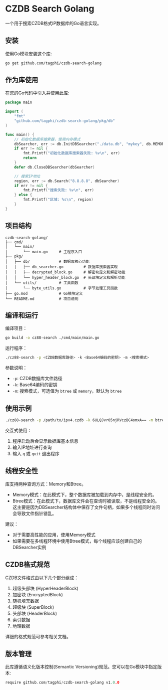 # CZDB Search Golang

一个用于搜索CZDB格式IP数据库的Go语言实现。

## 安装

使用Go模块安装这个库:

```bash
go get github.com/tagphi/czdb-search-golang
```

## 作为库使用

在您的Go代码中引入并使用此库:

```go
package main

import (
	"fmt"
	"github.com/tagphi/czdb-search-golang/pkg/db"
)

func main() {
	// 初始化数据库搜索器，使用内存模式
	dbSearcher, err := db.InitDBSearcher("./data.db", "mykey", db.MEMORY)
	if err != nil {
		fmt.Printf("初始化数据库搜索器失败: %v\n", err)
		return
	}
	defer db.CloseDBSearcher(dbSearcher)

	// 搜索IP地址
	region, err := db.Search("8.8.8.8", dbSearcher)
	if err != nil {
		fmt.Printf("搜索失败: %v\n", err)
	} else {
		fmt.Printf("区域: %s\n", region)
	}
}
```

## 项目结构

```
czdb-search-golang/
├── cmd/
│   └── main/
│       └── main.go     # 主程序入口
├── pkg/
│   ├── db/             # 数据库核心功能
│   │   ├── db_searcher.go         # 数据库搜索器实现
│   │   ├── decrypted_block.go     # 解密块定义和解密功能
│   │   └── hyper_header_block.go  # 头部块定义和解析功能
│   └── utils/          # 工具函数
│       └── byte_utils.go          # 字节处理工具函数
├── go.mod              # Go模块定义
└── README.md           # 项目说明
```

## 编译和运行

编译项目：

```bash
go build -o cz88-search ./cmd/main/main.go
```

运行程序：

```bash
./cz88-search -p <CZDB数据库路径> -k <Base64编码的密钥> -m <搜索模式>
```

参数说明：
- `-p`: CZDB数据库文件路径
- `-k`: Base64编码的密钥
- `-m`: 搜索模式，可选值为 `btree` 或 `memory`，默认为 `btree`

## 使用示例

```bash
./cz88-search -p /path/to/ipv4.czdb -k 6ULQJvr05njRVczBC4omxA== -m btree
```

交互式使用：
1. 程序启动后会显示数据库基本信息
2. 输入IP地址进行查询
3. 输入 `q` 或 `quit` 退出程序

## 线程安全性

库支持两种查询方式：Memory和Btree。

- Memory模式：在此模式下，整个数据库被加载到内存中，是线程安全的。
- Btree模式：在此模式下，数据库文件会在查询时被读取，不是线程安全的。这主要是因为DBSearcher结构体中保存了文件句柄，如果多个线程同时访问会导致文件指针错乱。

建议：
- 对于需要高性能的应用，使用Memory模式
- 如果需要在多线程环境中使用Btree模式，每个线程应该创建自己的DBSearcher实例

## CZDB格式规范

CZDB文件格式由以下几个部分组成：
1. 超级头部块 (HyperHeaderBlock)
2. 加密块 (EncryptedBlock)
3. 随机填充数据
4. 超级块 (SuperBlock)
5. 头部块 (HeaderBlock)
6. 索引数据
7. 地理数据

详细的格式规范可参考相关文档。

## 版本管理

此库遵循语义化版本控制(Semantic Versioning)规范。您可以在Go模块中指定版本:

```go
require github.com/tagphi/czdb-search-golang v1.0.0
``` 